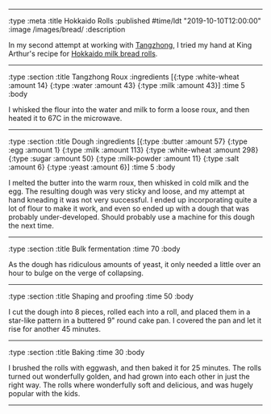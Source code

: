 --------------------------------------------------------------------------------
:type :meta
:title Hokkaido Rolls
:published #time/ldt "2019-10-10T12:00:00"
:image /images/bread/
:description

In my second attempt at working with
[Tangzhong](https://www.kingarthurflour.com/blog/2018/03/26/introduction-to-tangzhong),
I tried my hand at King Arthur's recipe for [Hokkaido milk bread
rolls](https://www.kingarthurflour.com/recipes/japanese-milk-bread-rolls-recipe).

--------------------------------------------------------------------------------
:type :section
:title Tangzhong Roux
:ingredients
[{:type :white-wheat :amount 14}
 {:type :water :amount 43}
 {:type :milk :amount 43}]
:time 5
:body

I whisked the flour into the water and milk to form a loose roux, and then
heated it to 67C in the microwave.

--------------------------------------------------------------------------------
:type :section
:title Dough
:ingredients
[{:type :butter :amount 57}
 {:type :egg :amount 1}
 {:type :milk :amount 113}
 {:type :white-wheat :amount 298}
 {:type :sugar :amount 50}
 {:type :milk-powder :amount 11}
 {:type :salt :amount 6}
 {:type :yeast :amount 6}]
:time 5
:body

I melted the butter into the warm roux, then whisked in cold milk and the egg.
The resulting dough was very sticky and loose, and my attempt at hand kneading
it was not very successful. I ended up incorporating quite a lot of flour to
make it work, and even so ended up with a dough that was probably
under-developed. Should probably use a machine for this dough the next time.

--------------------------------------------------------------------------------
:type :section
:title Bulk fermentation
:time 70
:body

As the dough has ridiculous amounts of yeast, it only needed a little over an
hour to bulge on the verge of collapsing.

--------------------------------------------------------------------------------
:type :section
:title Shaping and proofing
:time 50
:body

I cut the dough into 8 pieces, rolled each into a roll, and placed them in a
star-like pattern in a buttered 9" round cake pan. I covered the pan and let it
rise for another 45 minutes.

--------------------------------------------------------------------------------
:type :section
:title Baking
:time 30
:body

I brushed the rolls with eggwash, and then baked it for 25 minutes. The rolls
turned out wonderfully golden, and had grown into each other in just the right
way. The rolls where wonderfully soft and delicious, and was hugely popular with
the kids.

--------------------------------------------------------------------------------
